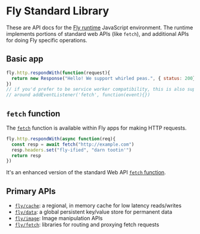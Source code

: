 # Fly Standard Library

These are API docs for the [Fly runtime](https://github.com/superfly/fly) JavaScript environment. The runtime implements portions of standard web APIs (like `fetch`), and additional APIs for doing Fly specific operations.

## Basic app

```javascript
fly.http.respondWith(function(request){
  return new Response("Hello! We support whirled peas.", { status: 200})
})
// if you'd prefer to be service worker compatibility, this is also supported:
// around addEventListener('fetch', function(event){})
```

## `fetch` function

The [`fetch`](modules/fetch.html) function is available within Fly apps for making HTTP requests.

```javascript
fly.http.respondWith(async function(req){
  const resp = await fetch("http://example.com")
  resp.headers.set("fly-ified", "darn tootin'")
  return resp
})
```

It's an enhanced version of the standard Web API [`fetch` function](https://developer.mozilla.org/en-US/docs/Web/API/WindowOrWorkerGlobalScope/fetch).

## Primary APIs

* [`fly/cache`](modules/fly_cache.html): a regional, in memory cache for low latency reads/writes
* [`fly/data`](modules/fly_data.html): a global persistent key/value store for permanent data
* [`fly/image`](modules/fly_image.html): Image manipulation APIs
* [`fly/fetch`](modules/fly_fetch.html): libraries for routing and proxying fetch requests
